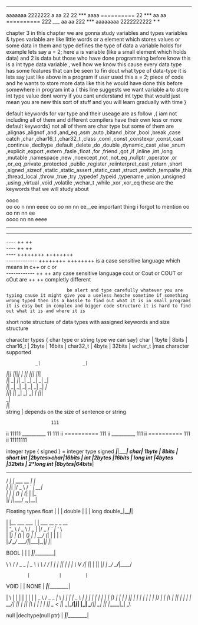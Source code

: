 __________________________________________________________________________________________________________________________________

aaaaaaa                  2222222 
a    aa                 22     22  ***
   aaaa      ==========       22   ***
 aa  aa      ==========     222    ___
aa   aa                   222      *** 
aaaaaaaa                2222222222  *
                                   *    

chapter 3 in this chapter we are gonna study variables and types
variables & types
variable are like little words or a element which stores values or some data in them
and type defines the type of data a variable holds for example 
lets say
a = 2;
here a is variable (like a small element which holds data) and 2 is data but those who have done programming before know this is a int type data variable , well how we know this cause every data type has some features that can be seen to fin dout what type of data-type it is lets say just like above
in a program if user used this a = 2; piece of code and he wants to store more data like this he would have done this before somewhere in program 
int a { this line suggests we want variable a to store int type value dont worry if you cant understand int type that would just mean you are new this sort of stuff and you will learn gradually with time }

default keywords for var type and their useage are as follow ,{ iam not including all of them and different compilers have their own less or more default keywords}
not all of them are char type but some of them are 
  ,alignas  ,alignof   ,and  ,and_eq  ,asm  ,auto  ,bitand  ,bitor ,bool  ,break  ,case catch ,char  ,char16_t  ,char32_t  ,class  ,coml  ,const ,constexpr  ,const_cast  ,continue  ,decltype  ,default  ,delete  ,do   ,double  ,dynamic_cast  ,else  ,snum  ,explicit  ,export  ,extern  ,fasle  ,float  ,for  ,friend  ,got  ,if  ,inline  ,int  ,long  ,mutable  ,namespace  ,new  ,noexcept  ,not  ,not_eq  ,nullptr  ,operator  ,or  ,or_eq  ,private  ,protected  ,public  ,register  ,reiinterpret_cast  ,return  ,short  ,signed  ,sizeof  ,static  ,static_assert  ,static_cast  ,struct  ,switch  ,tempalte  ,this  ,thread_local  ,throw  ,true  ,try  ,typedef  ,typeid  ,typename  ,union  ,unsigned  ,using  ,virtual  ,void  ,volatile  ,wchar_t  ,while  ,xor  ,xor_eq
  these are the keywords that we will study about

   oooo           
  oo  oo n nnn   eeee 
  oo  oo nn  nn ee__ee important thing i forgot to mention
  oo  oo nn  nn ee                
   oooo  nn  nn  eeee

  ------------
 ------------
 ----                      ++         ++   
 ----                      ++         ++                         
 ----                   ++++++++   ++++++++              
 -------------          ++++++++   ++++++++  is a case sensitive language which means in c++ or c or                
  ------------             ++         ++          any case sensitive language cout or Cout or COUT or cOut are
                           ++         ++           completly different

                           be alert and type carefully whatever you are typing cause it might give you a useless heache sometime if something wrong typed then its a hassle to find out what it is in small programs it is easy but in complex and bigger code structure it is hard to find out what it is and where it is
 short note structure of data types with assigned keywords and size structure


 character types { char type or string type we can say}
   char     |  1byte    | 8bits   |
   char16_t |  2byte    | 16bits  |
   char32_t |  4byte    | 32bits  |
   wchar_t  |max character supported


               _|                _|                      
  _|_|_|  _|_|_|_|  _|  _|_|      _|_|_|      _|_|_|  
_|_|        _|      _|_|      _|  _|    _|  _|    _|  
    _|_|    _|      _|        _|  _|    _|  _|    _|  
_|_|_|        _|_|  _|        _|  _|    _|    _|_|_|  
                                                  _|  
                                              _|_|   
string | depends on the size of sentence or string

                     111
ii                 11111
     __________   11 111
ii   ==========      111
ii   __________      111
ii   ==========      111
ii                11111111 


 integer type { signed } = integer type signed
 ___________|___________|_________| 
        char| 1byte     | 8bits   |
 short int  |2bytes>char|16bits   |
        int |2bytes     |16bits   |
_long  int  |4bytes     |32bits   |
2*long int _|8bytes_____|64bits___| 



  __ _             _                                                                                                
 / _| | ___   __ _| |_                                                                                              
| |_| |/ _ \ / _` | __|                                                                                             
|  _| | (_) | (_| | |_                                                                                              
|_| |_|\___/ \__,_|\__|                                                                                             
                                                                                                                  
Floating types
float       |           |         |
double      |           |         |
long double_|___________|_________|


| |__   ___   ___ | | ___  __ _ _ __                                                                                
| '_ \ / _ \ / _ \| |/ _ \/ _` | '_ \                                                                               
| |_) | (_) | (_) | |  __/ (_| | | | |                                                                              
|_.__/ \___/ \___/|_|\___|\__,_|_| |_|                                                                              
                                                                                                             

BOOL        |           |         |
____________|___________|_________|

\ \   / / _ \_ _|  _ \ 
 \ \ / / | | | || | | |
  \ V /| |_| | || |_| |
   \_/  \___/___|____/ 
                       

            |           |         |
VOID        |           |  NONE   |
____________|___________|_________|

| \ | | | | | | | |  _ \ / _ \_ _| \ | |_   _| ____|  _ \ 
|  \| | | | | | | | |_) | | | | ||  \| | | | |  _| | |_) |
| |\  | |_| | | | |  __/| |_| | || |\  | | | | |___|  _ < 
|_| \_|\___/|_|_| |_|    \___/___|_| \_| |_| |_____|_| \_\

 null       |decltype(null ptr) |
____________|___________|_________|